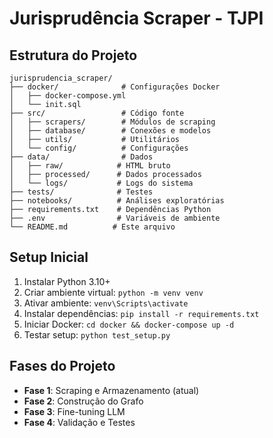 # Jurisprudência Scraper - TJPI

## Estrutura do Projeto

```
jurisprudencia_scraper/
├── docker/              # Configurações Docker
│   ├── docker-compose.yml
│   └── init.sql
├── src/                 # Código fonte
│   ├── scrapers/        # Módulos de scraping
│   ├── database/        # Conexões e modelos
│   ├── utils/           # Utilitários
│   └── config/          # Configurações
├── data/                # Dados
│   ├── raw/            # HTML bruto
│   ├── processed/      # Dados processados
│   └── logs/           # Logs do sistema
├── tests/              # Testes
├── notebooks/          # Análises exploratórias
├── requirements.txt    # Dependências Python
├── .env                # Variáveis de ambiente
└── README.md          # Este arquivo
```

## Setup Inicial

1. Instalar Python 3.10+
2. Criar ambiente virtual: `python -m venv venv`
3. Ativar ambiente: `venv\Scripts\activate`
4. Instalar dependências: `pip install -r requirements.txt`
5. Iniciar Docker: `cd docker && docker-compose up -d`
6. Testar setup: `python test_setup.py`

## Fases do Projeto

- **Fase 1**: Scraping e Armazenamento (atual)
- **Fase 2**: Construção do Grafo
- **Fase 3**: Fine-tuning LLM
- **Fase 4**: Validação e Testes
